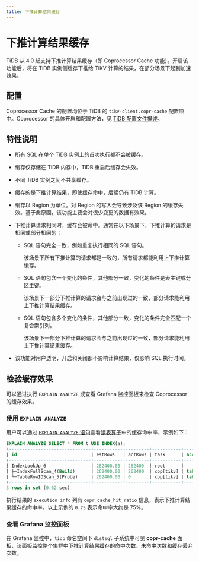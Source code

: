 ```yaml
---
title: 下推计算结果缓存
---
```


# 下推计算结果缓存

TiDB 从 4.0 起支持下推计算结果缓存（即 Coprocessor Cache 功能）。开启该功能后，将在 TiDB 实例侧缓存下推给 TiKV 计算的结果，在部分场景下起到加速效果。

## 配置

Coprocessor Cache 的配置均位于 TiDB 的 `tikv-client.copr-cache` 配置项中。Coprocessor 的具体开启和配置方法，见 [TiDB 配置文件描述](/tidb-configuration-file.md#tikv-clientcopr-cache-从-v400-版本开始引入)。

## 特性说明

+ 所有 SQL 在单个 TiDB 实例上的首次执行都不会被缓存。
+ 缓存仅存储在 TiDB 内存中，TiDB 重启后缓存会失效。
+ 不同 TiDB 实例之间不共享缓存。
+ 缓存的是下推计算结果，即使缓存命中，后续仍有 TiDB 计算。
+ 缓存以 Region 为单位。对 Region 的写入会导致涉及该 Region 的缓存失效。基于此原因，该功能主要会对很少变更的数据有效果。
+ 下推计算请求相同时，缓存会被命中。通常在以下场景下，下推计算的请求是相同或部分相同的：
    - SQL 语句完全一致，例如重复执行相同的 SQL 语句。

        该场景下所有下推计算的请求都是一致的，所有请求都能利用上下推计算缓存。

    - SQL 语句包含一个变化的条件，其他部分一致，变化的条件是表主键或分区主键。

        该场景下一部分下推计算的请求会与之前出现过的一致，部分请求能利用上下推计算结果缓存。

    - SQL 语句包含多个变化的条件，其他部分一致，变化的条件完全匹配一个复合索引列。

        该场景下一部分下推计算的请求会与之前出现过的一致，部分请求能利用上下推计算结果缓存。

+ 该功能对用户透明，开启和关闭都不影响计算结果，仅影响 SQL 执行时间。

## 检验缓存效果

可以通过执行 `EXPLAIN ANALYZE` 或查看 Grafana 监控面板来检查 Coprocessor 的缓存效果。

### 使用 `EXPLAIN ANALYZE`

用户可以通过 [`EXPLAIN ANALYZE` 语句](/sql-statements/sql-statement-explain-analyze.md)查看[读表算子](/choose-index.md#读表算子)中的缓存命中率，示例如下：

```sql
EXPLAIN ANALYZE SELECT * FROM t USE INDEX(a);
+-------------------------------+-----------+---------+-----------+------------------------+----------------------------------------------------------------------------------------------------------------------------------------------------------------------------------------------------------------------------------------------------------+--------------------------------+-----------------------+------+
| id                            | estRows   | actRows | task      | access object          | execution info                                                                                                                                                                                                                                           | operator info                  | memory                | disk |
+-------------------------------+-----------+---------+-----------+------------------------+----------------------------------------------------------------------------------------------------------------------------------------------------------------------------------------------------------------------------------------------------------+--------------------------------+-----------------------+------+
| IndexLookUp_6                 | 262400.00 | 262400  | root      |                        | time:620.513742ms, loops:258, cop_task: {num: 4, max: 5.530817ms, min: 1.51829ms, avg: 2.70883ms, p95: 5.530817ms, max_proc_keys: 2480, p95_proc_keys: 2480, tot_proc: 1ms, tot_wait: 1ms, rpc_num: 4, rpc_time: 10.816328ms, copr_cache_hit_rate: 0.75} |                                | 6.685169219970703 MB  | N/A  |
| ├─IndexFullScan_4(Build)      | 262400.00 | 262400  | cop[tikv] | table:t, index:a(a, c) | proc max:93ms, min:1ms, p80:93ms, p95:93ms, iters:275, tasks:4                                                                                                                                                                                           | keep order:false, stats:pseudo | 1.7549400329589844 MB | N/A  |
| └─TableRowIDScan_5(Probe)     | 262400.00 | 0       | cop[tikv] | table:t                | time:0ns, loops:0                                                                                                                                                                                                                                        | keep order:false, stats:pseudo | N/A                   | N/A  |
+-------------------------------+-----------+---------+-----------+------------------------+----------------------------------------------------------------------------------------------------------------------------------------------------------------------------------------------------------------------------------------------------------+--------------------------------+-----------------------+------+
3 rows in set (0.62 sec)
```

执行结果的 `execution info` 列有 `copr_cache_hit_ratio` 信息，表示下推计算结果缓存的命中率。以上示例的 `0.75` 表示命中率大约是 75%。

### 查看 Grafana 监控面板

在 Grafana 监控中，`tidb` 命名空间下 `distsql` 子系统中可见 **copr-cache** 面板，该面板监控整个集群中下推计算结果缓存的命中次数、未命中次数和缓存丢弃次数。

